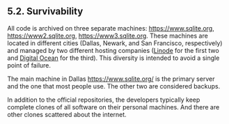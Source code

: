 ## 5\.2\. Survivability



All code is archived on three separate machines:
<https://www.sqlite.org>, [https://www2\.sqlite.org](https://www2.sqlite.org), [https://www3\.sqlite.org](https://www3.sqlite.org).
These machines are located in different cities (Dallas, Newark, and
San Francisco, respectively) and managed by two different hosting
companies ([Linode](https://linode.com) for the first two and
[Digital Ocean](https://digitalocean.com) for the third).
This diversity is intended to avoid a single point of failure.




The main machine in Dallas <https://www.sqlite.org/> is the primary
server and the one that most people use. The other two are considered
backups.




In addition to the official repositories, the developers typically
keep complete clones of all software on their personal machines.
And there are other clones scattered about the internet.




